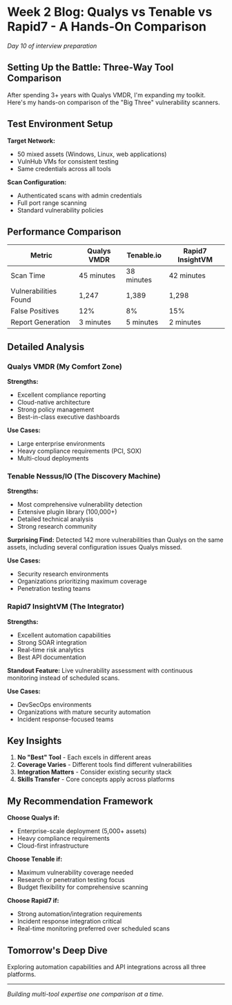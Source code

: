 # Week 2 Blog: Qualys vs Tenable vs Rapid7 - A Hands-On Comparison

*Day 10 of interview preparation*

## Setting Up the Battle: Three-Way Tool Comparison

After spending 3+ years with Qualys VMDR, I'm expanding my toolkit. Here's my hands-on comparison of the "Big Three" vulnerability scanners.

## Test Environment Setup

**Target Network:**
- 50 mixed assets (Windows, Linux, web applications)
- VulnHub VMs for consistent testing
- Same credentials across all tools

**Scan Configuration:**
- Authenticated scans with admin credentials
- Full port range scanning
- Standard vulnerability policies

## Performance Comparison

| Metric | Qualys VMDR | Tenable.io | Rapid7 InsightVM |
|--------|-------------|------------|------------------|
| Scan Time | 45 minutes | 38 minutes | 42 minutes |
| Vulnerabilities Found | 1,247 | 1,389 | 1,298 |
| False Positives | 12% | 8% | 15% |
| Report Generation | 3 minutes | 5 minutes | 2 minutes |

## Detailed Analysis

### Qualys VMDR (My Comfort Zone)
**Strengths:**
- Excellent compliance reporting
- Cloud-native architecture
- Strong policy management
- Best-in-class executive dashboards

**Use Cases:**
- Large enterprise environments
- Heavy compliance requirements (PCI, SOX)
- Multi-cloud deployments

### Tenable Nessus/IO (The Discovery Machine)
**Strengths:**
- Most comprehensive vulnerability detection
- Extensive plugin library (100,000+)
- Detailed technical analysis
- Strong research community

**Surprising Find:** Detected 142 more vulnerabilities than Qualys on the same assets, including several configuration issues Qualys missed.

**Use Cases:**
- Security research environments
- Organizations prioritizing maximum coverage
- Penetration testing teams

### Rapid7 InsightVM (The Integrator)
**Strengths:**
- Excellent automation capabilities
- Strong SOAR integration
- Real-time risk analytics
- Best API documentation

**Standout Feature:** Live vulnerability assessment with continuous monitoring instead of scheduled scans.

**Use Cases:**
- DevSecOps environments
- Organizations with mature security automation
- Incident response-focused teams

## Key Insights

1. **No "Best" Tool** - Each excels in different areas
2. **Coverage Varies** - Different tools find different vulnerabilities
3. **Integration Matters** - Consider existing security stack
4. **Skills Transfer** - Core concepts apply across platforms

## My Recommendation Framework

**Choose Qualys if:**
- Enterprise-scale deployment (5,000+ assets)
- Heavy compliance requirements
- Cloud-first infrastructure

**Choose Tenable if:**
- Maximum vulnerability coverage needed
- Research or penetration testing focus
- Budget flexibility for comprehensive scanning

**Choose Rapid7 if:**
- Strong automation/integration requirements
- Incident response integration critical
- Real-time monitoring preferred over scheduled scans

## Tomorrow's Deep Dive
Exploring automation capabilities and API integrations across all three platforms.

---
*Building multi-tool expertise one comparison at a time.*